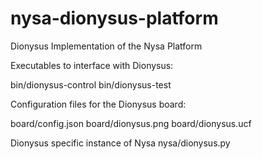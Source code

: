 nysa-dionysus-platform
======================

Dionysus Implementation of the Nysa Platform

Executables to interface with Dionysus:

bin/dionysus-control
bin/dionysus-test

Configuration files for the Dionysus board:

board/config.json
board/dionysus.png
board/dionysus.ucf

Dionysus specific instance of Nysa
nysa/dionysus.py
